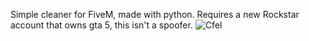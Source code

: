 Simple cleaner for FiveM, made with python.
Requires a new Rockstar account that owns gta 5, this isn't a spoofer.
![Cfel](https://github.com/Xreincfel/Cfel-Cleaner/assets/137944691/031fa3bb-5866-4b6e-b65b-2d6d5b39171c)
